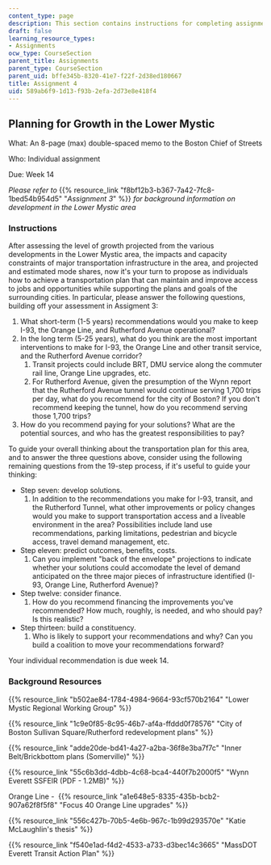 ```yaml
---
content_type: page
description: This section contains instructions for completing assignment 4.
draft: false
learning_resource_types:
- Assignments
ocw_type: CourseSection
parent_title: Assignments
parent_type: CourseSection
parent_uid: bffe345b-8320-41e7-f22f-2d38ed180667
title: Assignment 4
uid: 589ab6f9-1d13-f93b-2efa-2d73e8e418f4
---
```

## Planning for Growth in the Lower Mystic

What: An 8-page (max) double-spaced memo to the Boston Chief of Streets

Who: Individual assignment

Due: Week 14

*Please refer to* {{% resource_link "f8bf12b3-b367-7a42-7fc8-1bed54b954d5" "*Assignment 3*" %}} *for background information on development in the Lower Mystic area*

### Instructions

After assessing the level of growth projected from the various developments in the Lower Mystic area, the impacts and capacity constraints of major transportation infrastructure in the area, and projected and estimated mode shares, now it's your turn to propose as individuals how to achieve a transportation plan that can maintain and improve access to jobs and opportunities while supporting the plans and goals of the surrounding cities. In particular, please answer the following questions, building off your assessment in Assigment 3:

1. What short-term (1-5 years) recommendations would you make to keep I-93, the Orange Line, and Rutherford Avenue operational?
2. In the long term (5-25 years), what do you think are the most important interventions to make for I-93, the Orange Line and other transit service, and the Rutherford Avenue corridor?
    1. Transit projects could include BRT, DMU service along the commuter rail line, Orange Line upgrades, etc.
    2. For Rutherford Avenue, given the presumption of the Wynn report that the Rutherford Avenue tunnel would continue serving 1,700 trips per day, what do you recommend for the city of Boston? If you don't recommend keeping the tunnel, how do you recommend serving those 1,700 trips?
3. How do you recommend paying for your solutions? What are the potential sources, and who has the greatest responsibilities to pay?

To guide your overall thinking about the transportation plan for this area, and to answer the three questions above, consider using the following remaining questions from the 19-step process, if it's useful to guide your thinking:

- Step seven: develop solutions.
    1. In addition to the recommendations you make for I-93, transit, and the Rutherford Tunnel, what other improvements or policy changes would you make to support transportation access and a liveable environment in the area? Possibilities include land use recommendations, parking limitations, pedestrian and bicycle access, travel demand management, etc.
- Step eleven: predict outcomes, benefits, costs.
    1. Can you implement "back of the envelope" projections to indicate whether your solutions could accomodate the level of demand anticipated on the three major pieces of infrastructure identified (I-93, Orange Line, Rutherford Avenue)?
- Step twelve: consider finance.
    1. How do you recommend financing the improvements you've recommended? How much, roughly, is needed, and who should pay? Is this realistic?
- Step thirteen: build a constituency.
    1. Who is likely to support your recommendations and why? Can you build a coalition to move your recommendations forward?

Your individual recommendation is due week 14.

### Background Resources

{{% resource_link "b502ae84-1784-4984-9664-93cf570b2164" "Lower Mystic Regional Working Group" %}}

{{% resource_link "1c9e0f85-8c95-46b7-af4a-ffddd0f78576" "City of Boston Sullivan Square/Rutherford redevelopment plans" %}}

{{% resource_link "adde20de-bd41-4a27-a2ba-36f8e3ba7f7c" "Inner Belt/Brickbottom plans (Somerville)" %}}

{{% resource_link "55c6b3dd-4dbb-4c68-bca4-440f7b2000f5" "Wynn Everett SSFEIR (PDF - 1.2MB)" %}}

Orange Line -  {{% resource_link "a1e648e5-8335-435b-bcb2-907a62f8f5f8" "Focus 40 Orange Line upgrades" %}}

{{% resource_link "556c427b-70b5-4e6b-967c-1b99d293570e" "Katie McLaughlin's thesis" %}}

{{% resource_link "f540e1ad-f4d2-4533-a733-d3bec14c3665" "MassDOT Everett Transit Action Plan" %}}